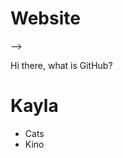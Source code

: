 # Website
<head>
<link type="text/css" rel="stylesheet" href="github.css"/>-->
<html>
<p>Hi there, what is GitHub?</p>
<h1>Kayla</h1>
<ul>
<li>Cats</li>
<li>Kino</li>
</ul>
</head>
</html>
